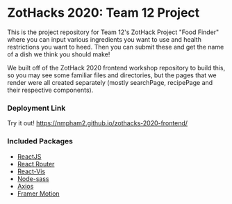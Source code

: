 # ZotHacks 2020: Team 12 Project

This is the project repository for Team 12's ZotHack Project "Food Finder" where you can input various ingredients you want to use and health restrictions you want to heed. Then you can submit these and get the name of a dish we think you should make!

We built off of the ZotHack 2020 frontend workshop repository to build this, so you may see some familiar files and directories, but the pages that we render were all created separately (mostly searchPage, recipePage and their respective components).
### Deployment Link

Try it out! https://nmpham2.github.io/zothacks-2020-frontend/

### Included Packages

* [ReactJS](https://reactjs.org/)
* [React Router](https://reactrouter.com/web/guides/quick-start)
* [React-Vis](https://uber.github.io/react-vis/)
* [Node-sass](https://sass-lang.com/)
* [Axios](https://www.npmjs.com/package/axios)
* [Framer Motion](https://www.framer.com/motion/)


